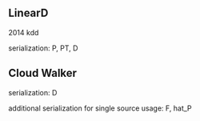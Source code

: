 ## LinearD

2014 kdd

serialization: P, PT, D

## Cloud Walker

serialization: D

additional serialization for single source usage: F, hat_P